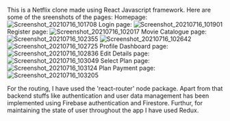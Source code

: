 This is a Netflix clone made using React Javascript framework. Here are some of the sreenshots of the pages:
Homepage:
![Screenshot_20210716_101708](https://user-images.githubusercontent.com/64329707/125893357-b15939bf-3ca0-43b1-8637-a75cc564b791.png)
Login page:
![Screenshot_20210716_101901](https://user-images.githubusercontent.com/64329707/125893426-f017b201-17e0-4af3-a51d-93c5a6454f20.png)
Register page:
![Screenshot_20210716_102017](https://user-images.githubusercontent.com/64329707/125893529-39daee67-1634-4926-8b4c-fdda74753e08.png)
Movie Catalogue page:
![Screenshot_20210716_102355](https://user-images.githubusercontent.com/64329707/125893967-78f780be-5daf-49b3-a3d0-ac2f6fc71979.png)
![Screenshot_20210716_102642](https://user-images.githubusercontent.com/64329707/125894038-e3f2c926-04d1-4932-87f6-c8bd9c203d8d.png)
![Screenshot_20210716_102725](https://user-images.githubusercontent.com/64329707/125894082-21205910-50f0-4d93-a916-17ab301340ef.png)
Profile Dashboard page:
![Screenshot_20210716_102836](https://user-images.githubusercontent.com/64329707/125894189-b01f1813-fbbc-41a8-88e4-d6d6012c442b.png)
Edit Details page:
![Screenshot_20210716_103049](https://user-images.githubusercontent.com/64329707/125894326-b941f384-de5a-43e7-9b72-d9a36e949bc2.png)
Select Plan page:
![Screenshot_20210716_103124](https://user-images.githubusercontent.com/64329707/125894368-7a3867ad-4a7d-4bf2-877c-0d1cc7a95741.png)
Plan Payment page:
![Screenshot_20210716_103205](https://user-images.githubusercontent.com/64329707/125894425-0a5e9ba1-fad5-4608-a1f3-223788167bb4.png)

For the routing, I have used the 'react-router' node package. Apart from that backend stuffs like authentication and user data management has been implemented using Firebase authentication and Firestore.
Furthur, for maintaining the state of user throughout the app I have used Redux.






